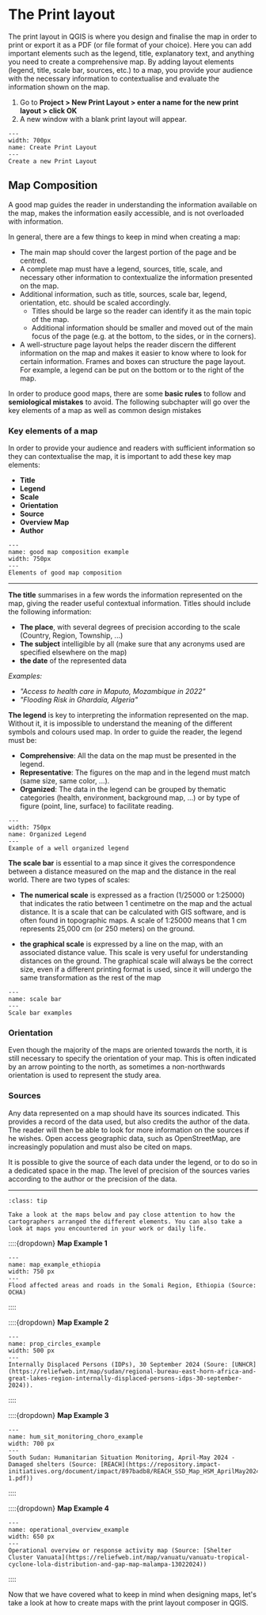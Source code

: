 # The Print layout

The print layout in QGIS is where you design and finalise the map in order to print or export it as a PDF (or file format of your choice). Here you can add important elements such as the legend, title, explanatory text, and anything you need to create a comprehensive map. By adding layout elements (legend, title, scale bar, sources, etc.) to a map, you provide your audience with the necessary information to contextualise and evaluate the information shown on the map.

1. Go to __Project > New Print Layout > enter a name for the new print layout > click OK__
2. A new window with a blank print layout will appear.

```{figure} ../../fig/en_30.30.2_create_print_layout.png
---
width: 700px
name: Create Print Layout
---
Create a new Print Layout
```

## Map Composition

A good map guides the reader in understanding the information available on the map, makes the information easily accessible, and is not overloaded with information.

In general, there are a few things to keep in mind when creating a map:

- The main map should cover the largest portion of the page and be centred.
- A complete map must have a legend, sources, title, scale, and necessary other information to contextualize the information presented on the map.
- Additional information, such as title, sources, scale bar, legend, orientation, etc. should be scaled accordingly.
    - Titles should be large so the reader can identify it as the main topic of the map.
    - Additional information should be smaller and moved out of the main focus of the page (e.g. at the bottom, to the sides, or in the corners).
- A well-structure page layout helps the reader discern the different information on the map and makes it easier to know where to look for certain information. Frames and boxes can structure the page layout. For example, a legend can be put on the bottom or to the right of the map.

In order to produce good maps, there are some __basic rules__ to follow and __semiological mistakes__ to avoid. The following subchapter will go over the key elements of a map as well as common design mistakes 

### Key elements of a map

In order to provide your audience and readers with sufficient information so they can contextualise the map, it is important to add these key map elements:

- __Title__
- __Legend__
- __Scale__
- __Orientation__
- __Source__
- __Overview Map__
- __Author__

```{figure} ../../fig/en_good_map_composition_example.png
---
name: good map composition example
width: 750px
---
Elements of good map composition
```

---

__The title__ summarises in a few words the information represented on the map, giving the reader useful contextual information. Titles should include the following information:

- __The place__, with several degrees of precision according to the scale (Country, Region, Township, ...)
- __The subject__ intelligible by all (make sure that any acronyms used are specified elsewhere on the map)
- __the date__ of the represented data

_Examples:_

- _"Access to health care in Maputo, Mozambique in 2022"_
- _"Flooding Risk in Ghardaïa, Algeria"_

__The legend__ is key to interpreting the information represented on the map. Without it, it is impossible to understand the meaning of the different symbols and colours used map. In order to guide the reader, the legend must be:

- __Comprehensive__: All the data on the map must be presented in the legend.
- __Representative__: The figures on the map and in the legend must match (same size, same color, ...).
- __Organized__: The data in the legend can be grouped by thematic categories (health, environment, background map, ...) or by type of figure (point, line, surface) to facilitate reading.

```{figure} ../../fig/en_legend_good_practice.png
---
width: 750px
name: Organized Legend
---
Example of a well organized legend
```

__The scale bar__ is essential to a map since it gives the correspondence between a distance measured on the map and the distance in the real world. There are two types of scales:

- __The numerical scale__ is expressed as a fraction (1/25000 or 1:25000) that indicates the ratio between 1 centimetre on the map and the actual distance. It is a scale that can be calculated with GIS software, and is often found in topographic maps. A scale of 1:25000 means that 1 cm represents 25,000 cm (or 250 meters) on the ground.

- __the graphical scale__ is expressed by a line on the map, with an associated distance value. This scale is very useful for understanding distances on the ground. The graphical scale will always be the correct size, even if a different printing format is used, since it will undergo the same transformation as the rest of the map

```{figure} ../../fig/example_scale_bar.png
---
name: scale bar
---
Scale bar examples
```

### Orientation

Even though the majority of the maps are oriented towards the north, it is still necessary to specify the orientation of your map. This is often indicated by an arrow pointing to the north, as sometimes a non-northwards orientation is used to represent the study area.

### Sources

Any data represented on a map should have its sources indicated. This provides a record of the data used, but also credits the author of the data. The reader will then be able to look for more information on the sources if he wishes. Open access geographic data, such as OpenStreetMap, are increasingly population and must also be cited on maps.  

It is possible to give the source of each data under the legend, or to do so in a dedicated space in the map. The level of precision of the sources varies according to the author or the precision of the data.

---

```{admonition} Now it's your turn!
:class: tip

Take a look at the maps below and pay close attention to how the cartographers arranged the different elements. You can also take a look at maps you encountered in your work or daily life. 

```

::::{dropdown} __Map Example 1__

```{figure} /fig/ET_Somali_Humanitarian_Access_Flooded_Areas_11152023_A4.png
---
name: map_example_ethiopia
width: 750 px
---
Flood affected areas and roads in the Somali Region, Ethiopia (Source: OCHA)
``` 

::::

::::{dropdown} __Map Example 2__

```{figure} /fig/proportional_circles_example.png
---
name: prop_circles_example
width: 500 px
---
Internally Displaced Persons (IDPs), 30 September 2024 (Soure: [UNHCR](https://reliefweb.int/map/sudan/regional-bureau-east-horn-africa-and-great-lakes-region-internally-displaced-persons-idps-30-september-2024)).
```

::::

::::{dropdown} __Map Example 3__

```{figure} /fig/choropleth_hum_example.png
---
name: hum_sit_monitoring_choro_example
width: 700 px
---
South Sudan: Humanitarian Situation Monitoring, April-May 2024 - Damaged shelters (Source: [REACH](https://repository.impact-initiatives.org/document/impact/897badb8/REACH_SSD_Map_HSM_AprilMay2024_DamagedShelters_June2024-1.pdf))
```

::::


::::{dropdown} __Map Example 4__

```{figure} /fig/en_m4_operational_overview_example.png
---
name: operational_overview_example
width: 650 px
---
Operational overview or response activity map (Source: [Shelter Cluster Vanuata](https://reliefweb.int/map/vanuatu/vanuatu-tropical-cyclone-lola-distribution-and-gap-map-malampa-13022024))
```

::::


Now that we have covered what to keep in mind when designing maps, let's take a look at how to create maps with the print layout composer in QGIS.